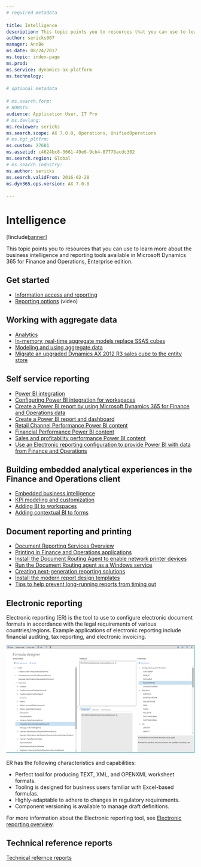 ```yaml
---
# required metadata

title: Intelligence
description: This topic points you to resources that you can use to learn more about the business intelligence and reporting tools available in Microsoft Dynamics 365 for Finance and Operations, Enterprise edition.
author: sericks007
manager: AnnBe
ms.date: 08/24/2017
ms.topic: index-page
ms.prod: 
ms.service: dynamics-ax-platform
ms.technology: 

# optional metadata

# ms.search.form: 
# ROBOTS: 
audience: Application User, IT Pro
# ms.devlang: 
ms.reviewer: sericks
ms.search.scope: AX 7.0.0, Operations, UnifiedOperations
# ms.tgt_pltfrm: 
ms.custom: 27681
ms.assetid: c4624bc8-3661-49e6-9cb4-87778acdc302
ms.search.region: Global
# ms.search.industry: 
ms.author: sericks
ms.search.validFrom: 2016-02-28
ms.dyn365.ops.version: AX 7.0.0

---
```


# Intelligence

[!include[banner](../includes/banner.md)]


This topic points you to resources that you can use to learn more about the business intelligence and reporting tools available in Microsoft Dynamics 365 for Finance and Operations, Enterprise edition. 

## Get started
- [Information access and reporting](information-access-reporting.md)
- [Reporting options](https://www.youtube.com/watch?v=NzZONjKs5xA) (video)

Working with aggregate data
---------------------------

-   [Analytics](analytics.md)
-   [In-memory, real-time aggregate models replace SSAS cubes](..\migration-upgrade\in-memory-real-time-aggregate-models.md)
-   [Modeling and using aggregate data](model-aggregate-data.md)
-   [Migrate an upgraded Dynamics AX 2012 R3 sales cube to the entity store](..\migration-upgrade\migrate-upgraded-cube-entity-store.md)

## Self service reporting
-   [Power BI integration](power-bi-integration.md)
-   [Configuring Power BI integration for workspaces](configure-power-bi-integration.md)
-   [Create a Power BI report by using Microsoft Dynamics 365 for Finance and Operations data](create-powerbi-report-data.md)
-   [Create a Power BI report and dashboard](create-powerbi-report-dashboard.md)
-   [Retail Channel Performance Power BI content](retail-channel-performance-dashboard-power-bi-data.md)
-   [Financial Performance Power BI content](financial-performance-power-bi-content-pack.md)
-   [Sales and profitability performance Power BI content](sales-profitability-performance-content-pack.md)
-   [Use an Electronic reporting configuration to provide Power BI with data from Finance and Operations](general-electronic-reporting-report-configuration-get-data-powerbi.md)

## Building embedded analytical experiences in the Finance and Operations client
-   [Embedded business intelligence](analytics.md#embedded-business-intelligence)
-   [KPI modeling and customization](analytics.md#kpi-modeling-and-customization)
-   [Adding BI to workspaces](add-bi-workspaces.md)
-   [Adding contextual BI to forms](add-contextual-bi-forms.md)

## Document reporting and printing
-   [Document Reporting Services Overview](document-reporting-services.md)
-   [Printing in Finance and Operations applications](print-documents.md)
-   [Install the Document Routing Agent to enable network printer devices](install-document-routing-agent.md)
-   [Run the Document Routing agent as a Windows service](run-document-routing-agent-as-windows-service.md)
-   [Creating next-generation reporting solutions](create-nextgen-reporting-solutions.md)
-   [Install the modern report design templates](install-modern-report-design-templates.md)
-   [Tips to help prevent long-running reports from timing out](prevent-long-running-reports-timing-out.md)

## Electronic reporting
Electronic reporting (ER) is the tool to use to configure electronic document formats in accordance with the legal requirements of various countries/regions. Example applications of electronic reporting include financial auditing, tax reporting, and electronic invoicing.

[![electronic-reporting-example](./media/electronic-reporting-example.png)](./media/electronic-reporting-example.png) 

ER has the following characteristics and capabilities:
- Perfect tool for producing TEXT, XML, and OPENXML worksheet formats.
- Tooling is designed for business users familiar with Excel-based formulas.
- Highly-adaptable to adhere to changes in regulatory requirements.
- Component versioning is available to manage draft definitions.

For more information about the Electronic reporting tool, see [Electronic reporting overview](general-electronic-reporting.md). 


## Technical reference reports
[Technical refernce reports](https://mbs.microsoft.com/customersource/northamerica/AX/downloads/reports/axtechrefrep)


